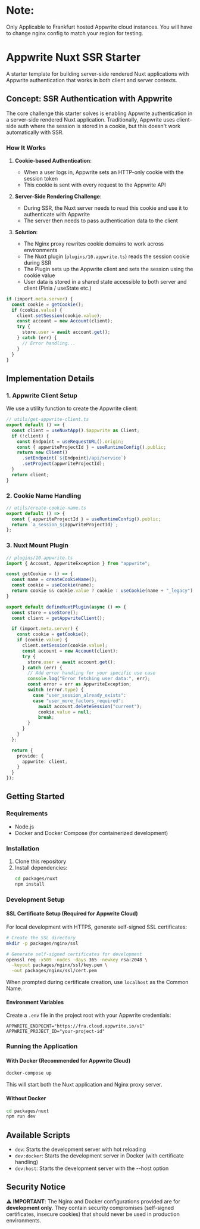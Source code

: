 # Note:
Only Applicable to Frankfurt hosted Appwrite cloud instances. You will have to change nginx config to match your region for testing.

# Appwrite Nuxt SSR Starter

A starter template for building server-side rendered Nuxt applications with Appwrite authentication that works in both client and server contexts.

## Concept: SSR Authentication with Appwrite

The core challenge this starter solves is enabling Appwrite authentication in a server-side rendered Nuxt application. Traditionally, Appwrite uses client-side auth where the session is stored in a cookie, but this doesn't work automatically with SSR.

### How It Works

1. **Cookie-based Authentication**: 
   - When a user logs in, Appwrite sets an HTTP-only cookie with the session token
   - This cookie is sent with every request to the Appwrite API

2. **Server-Side Rendering Challenge**:
   - During SSR, the Nuxt server needs to read this cookie and use it to authenticate with Appwrite
   - The server then needs to pass authentication data to the client

3. **Solution**:
   - The Nginx proxy rewrites cookie domains to work across environments
   - The Nuxt plugin (`plugins/10.appwrite.ts`) reads the session cookie during SSR
   - The Plugin sets up the Appwrite client and sets the session using the cookie value
   - User data is stored in a shared state accessible to both server and client (Pinia / useState etc.)

```ts
if (import.meta.server) {
  const cookie = getCookie();
  if (cookie.value) {
    client.setSession(cookie.value);
    const account = new Account(client);
    try {
      store.user = await account.get();
    } catch (err) {
      // Error handling...
    }
  }
}
```

## Implementation Details

### 1. Appwrite Client Setup

We use a utility function to create the Appwrite client:

```ts
// utils/get-appwrite-client.ts
export default () => {
  const client = useNuxtApp().$appwrite as Client;
  if (!client) {
    const Endpoint = useRequestURL().origin;
    const { appwriteProjectId } = useRuntimeConfig().public;
    return new Client()
      .setEndpoint(`${Endpoint}/api/service`)
      .setProject(appwriteProjectId);
  }
  return client;
}
```

### 2. Cookie Name Handling

```ts
// utils/create-cookie-name.ts
export default () => {
  const { appwriteProjectId } = useRuntimeConfig().public;
  return `a_session_${appwriteProjectId}`;
};
```

### 3. Nuxt Mount Plugin
```ts
// plugins/10.appwrite.ts
import { Account, AppwriteException } from "appwrite";

const getCookie = () => {
  const name = createCookieName();
  const cookie = useCookie(name);
  return cookie && cookie.value ? cookie : useCookie(name + "_legacy");
}

export default defineNuxtPlugin(async () => {
  const store = useStore();
  const client = getAppwriteClient();

  if (import.meta.server) {
    const cookie = getCookie();
    if (cookie.value) {
      client.setSession(cookie.value);
      const account = new Account(client);
      try {
        store.user = await account.get();
      } catch (err) {
        // Add error handling for your specific use case
        console.log("Error fetching user data:", err);
        const error = err as AppwriteException;
        switch (error.type) {
          case "user_session_already_exists":
          case "user_more_factors_required":
            await account.deleteSession("current");
            cookie.value = null;
            break;
        }
      }
    }
  };

  return {
    provide: {
      appwrite: client,
    }
  }
});
```

## Getting Started

### Requirements
- Node.js
- Docker and Docker Compose (for containerized development)

### Installation

1. Clone this repository
2. Install dependencies:
   ```bash
   cd packages/nuxt
   npm install
   ```

### Development Setup

#### SSL Certificate Setup (Required for Appwrite Cloud)

For local development with HTTPS, generate self-signed SSL certificates:

```bash
# Create the SSL directory
mkdir -p packages/nginx/ssl

# Generate self-signed certificates for development
openssl req -x509 -nodes -days 365 -newkey rsa:2048 \
  -keyout packages/nginx/ssl/key.pem \
  -out packages/nginx/ssl/cert.pem
```

When prompted during certificate creation, use `localhost` as the Common Name.

#### Environment Variables

Create a `.env` file in the project root with your Appwrite credentials:

```
APPWRITE_ENDPOINT="https://fra.cloud.appwrite.io/v1"
APPWRITE_PROJECT_ID="your-project-id"
```

### Running the Application

#### With Docker (Recommended for Appwrite Cloud)

```bash
docker-compose up
```

This will start both the Nuxt application and Nginx proxy server.

#### Without Docker

```bash
cd packages/nuxt
npm run dev
```

## Available Scripts

- `dev`: Starts the development server with hot reloading
- `dev:docker`: Starts the development server in Docker (with certificate handling)
- `dev:host`: Starts the development server with the --host option

## Security Notice

⚠️ **IMPORTANT**: The Nginx and Docker configurations provided are for **development only**. They contain security compromises (self-signed certificates, insecure cookies) that should never be used in production environments.

<!-- 
Original README content:

# Appwrite Nuxt SSR Starter

Ui is made with shadcn/vue along with Tailwindcss v4

Global overview:
- Nuxt will connect to your Appwrite instance and expects a HttpOnly cookie which is valid.
  - This can be achived by using Appwrite Custom Domains
  - Nginx proxy which rewrites the domain on your cookie. For development purposes the secure flag will need to be disabled unless running on localhost. A simple docker setup is provided in the docker-compose, along with the nginx config in packages/nginx. This config is SHOULD NOT be used in production, it will always rewrite secure headers to insecure. If you wish to test this with docker, refeer to the Docker section below.

- When Nuxt renders the page in SSR mode it will read the cookie value. This is the session secret for Appwrite.
- A Client session will be created and provided to Nuxt instance, this client will have the session set by passing it the cookie value through setSession.


Main logic is in the 10.appwrite.ts plugin file. The 10 is just so that Nuxt will load it last, This is not needed when using useState intead of Pinia.
Optional dependencies along with replacements:
- pinia: Nuxt useState


### Nginx Concept
- Nginx will proxy the request to the Appwrite instance, and rewrite the cookie domain to match the domain of your Nuxt app.

## Docker Setup

### Cloud users (SSL Certificate Setup)
If you are using Appwrite Cloud you will need to create certificates, You can find the command above.

For local development with HTTPS, you need to generate self-signed SSL certificates:
```bash
# Create the SSL directory
mkdir -p packages/nginx/ssl

# Generate self-signed certificates for development
openssl req -x509 -nodes -days 365 -newkey rsa:2048 \
  -keyout packages/nginx/ssl/key.pem \
  -out packages/nginx/ssl/cert.pem
```

When prompted during certificate creation, you can use `localhost` as the Common Name.

After generating the certificates, you may need to add them to your browser's trusted certificates for local development.


Scripts:
- `dev`: Starts the development server with hot reloading.
- `dev:docker`: Starts the development server with Docker, will assume you have generated certs.
- `dev:host`: Starts the development server with the --host option.

# DO NOT USE THIS NGINX CONFIG IN PRODUCTION. IT HAS MAJOR SECURITY FLAWS, COOKIES WILL ALWAYS BE INSECURE, HTTPS IS SELFSIGNED. SELF SIGN IN FUTURE
THIS IS ONLY HERE TO SHOW A CONCEPT. ALL NGINX & DOCKER CONFIGS ARE TO BE USED FOR DEVELOPMENT ONLY. YOU CAN FIND THE CONCEPT IN THE GLOBAL OVERVIEW.
-->